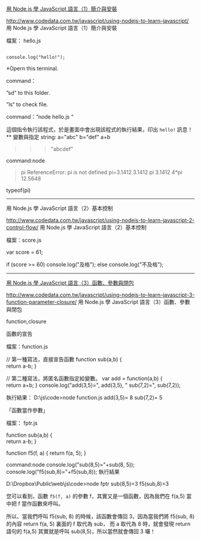 
<a href="http://www.codedata.com.tw/javascript/using-nodejs-to-learn-javascript/">用 Node.js 學 JavaScript 語言（1）簡介與安裝</a>

http://www.codedata.com.tw/javascript/using-nodejs-to-learn-javascript/
用 Node.js 學 JavaScript 語言（1）簡介與安裝


檔案： hello.js

<code>
console.log("hello!");
</code>


*Opern this terminal.

command：

”sd“ to this folder.

”ls“ to check file.

command：”node hello.js “

這個指令執行該程式，於是畫面中會出現該程式的執行結果，印出 `hello!` 訊息！
**
變數與指定
string:
a="abc"
b="def"
a+b
>>>"abcdef"


command:node
> pi
ReferenceError: pi is not defined
> pi=3.1412
3.1412
> pi
3.1412
> 4*pi
12.5648
> 

typeof(pi)

*************
<a herf="http://www.codedata.com.tw/javascript/using-nodejs-to-learn-javascript-2-control-flow/">用 Node.js 學 JavaScript 語言（2）基本控制</a>

http://www.codedata.com.tw/javascript/using-nodejs-to-learn-javascript-2-control-flow/
用 Node.js 學 JavaScript 語言（2）基本控制


檔案：score.js

var score = 61;
 
if (score >= 60)
  console.log("及格");
else
  console.log("不及格");



*************
<a href="http://www.codedata.com.tw/javascript/using-nodejs-to-learn-javascript-3-function-parameter-closure/">用 Node.js 學 JavaScript 語言（3）函數、參數與閉包</a>

http://www.codedata.com.tw/javascript/using-nodejs-to-learn-javascript-3-function-parameter-closure/
用 Node.js 學 JavaScript 語言（3）函數、參數與閉包

function,closure

函數的宣告

檔案：function.js

// 第一種寫法，直接宣告函數
function sub(a,b) {         
  return a-b;
}
 
// 第二種寫法，將匿名函數指定給變數。
var add = function(a,b) {     
  return a+b;
}
console.log("add(3,5)=", add(3,5), " sub(7,2)=", sub(7,2));


執行結果：
D:\js\code>node function.js
add(3,5)= 8  sub(7,2)= 5


「函數當作參數」


檔案： fptr.js

function sub(a,b) {         
  return a-b;
}
 
function f5(f, a) {
  return f(a, 5);
}

command:node
console.log("sub(8,5)="+sub(8, 5));
console.log("f5(sub,8)="+f5(sub,8));
執行結果

D:\Dropbox\Public\web\js\code>node fptr
sub(8,5)=3
f5(sub,8)=3

您可以看到，函數 `f5(f, a)` 的參數 f，其實又是一個函數，因為我們在 f(a,5) 當中把 f 當作函數來呼叫。

所以、當我們呼叫 f5(sub, 8) 的時候，該函數會傳回 3，因為當我們將 f5(sub, 8) 的內容 return f(a, 5) 裏面的 f 取代為 sub，
而 a 取代為 8 時，就會發現 return 語句的 f(a,5) 其實就是呼叫 sub(8,5)，所以當然就會傳回 3 囉！
